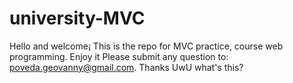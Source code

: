 # university-MVC

Hello and welcome¡ This is the repo for MVC practice, course web programming. Enjoy it
Please submit any question to: poveda.geovanny@gmail.com. Thanks
UwU what's this?
